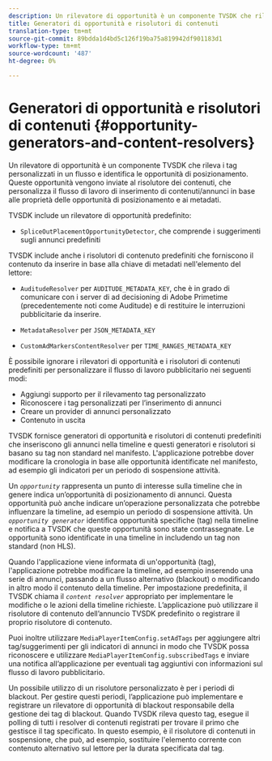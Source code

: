 ```yaml
---
description: Un rilevatore di opportunità è un componente TVSDK che rileva i tag personalizzati in un flusso e identifica le opportunità di posizionamento. Queste opportunità vengono inviate al risolutore dei contenuti, che personalizza il flusso di lavoro di inserimento di contenuti/annunci in base alle proprietà delle opportunità di posizionamento e ai metadati.
title: Generatori di opportunità e risolutori di contenuti
translation-type: tm+mt
source-git-commit: 89bdda1d4bd5c126f19ba75a819942df901183d1
workflow-type: tm+mt
source-wordcount: '487'
ht-degree: 0%

---
```



# Generatori di opportunità e risolutori di contenuti {#opportunity-generators-and-content-resolvers}

Un rilevatore di opportunità è un componente TVSDK che rileva i tag personalizzati in un flusso e identifica le opportunità di posizionamento. Queste opportunità vengono inviate al risolutore dei contenuti, che personalizza il flusso di lavoro di inserimento di contenuti/annunci in base alle proprietà delle opportunità di posizionamento e ai metadati.

TVSDK include un rilevatore di opportunità predefinito:

* `SpliceOutPlacementOpportunityDetector`, che comprende i suggerimenti sugli annunci predefiniti

TVSDK include anche i risolutori di contenuto predefiniti che forniscono il contenuto da inserire in base alla chiave di metadati nell&#39;elemento del lettore:

* `AuditudeResolver` per  `AUDITUDE_METADATA_KEY`, che è in grado di comunicare con i server di ad decisioning di Adobe Primetime (precedentemente noti come Auditude) e di restituire le interruzioni pubblicitarie da inserire.

* `MetadataResolver` per  `JSON_METADATA_KEY`

* `CustomAdMarkersContentResolver` per  `TIME_RANGES_METADATA_KEY`

È possibile ignorare i rilevatori di opportunità e i risolutori di contenuti predefiniti per personalizzare il flusso di lavoro pubblicitario nei seguenti modi:

* Aggiungi supporto per il rilevamento tag personalizzato
* Riconoscere i tag personalizzati per l’inserimento di annunci
* Creare un provider di annunci personalizzato
* Contenuto in uscita

TVSDK fornisce generatori di opportunità e risolutori di contenuti predefiniti che inseriscono gli annunci nella timeline e questi generatori e risolutori si basano su tag non standard nel manifesto. L&#39;applicazione potrebbe dover modificare la cronologia in base alle opportunità identificate nel manifesto, ad esempio gli indicatori per un periodo di sospensione attività.

Un *`opportunity`* rappresenta un punto di interesse sulla timeline che in genere indica un’opportunità di posizionamento di annunci. Questa opportunità può anche indicare un’operazione personalizzata che potrebbe influenzare la timeline, ad esempio un periodo di sospensione attività. Un *`opportunity generator`* identifica opportunità specifiche (tag) nella timeline e notifica a TVSDK che queste opportunità sono state contrassegnate. Le opportunità sono identificate in una timeline in includendo un tag non standard (non HLS).

Quando l&#39;applicazione viene informata di un&#39;opportunità (tag), l&#39;applicazione potrebbe modificare la timeline, ad esempio inserendo una serie di annunci, passando a un flusso alternativo (blackout) o modificando in altro modo il contenuto della timeline. Per impostazione predefinita, il TVSDK chiama il *`content resolver`* appropriato per implementare le modifiche o le azioni della timeline richieste. L’applicazione può utilizzare il risolutore di contenuto dell’annuncio TVSDK predefinito o registrare il proprio risolutore di contenuto.

Puoi inoltre utilizzare `MediaPlayerItemConfig.setAdTags` per aggiungere altri tag/suggerimenti per gli indicatori di annunci in modo che TVSDK possa riconoscere e utilizzare `MediaPlayerItemConfig.subscribedTags` e inviare una notifica all’applicazione per eventuali tag aggiuntivi con informazioni sul flusso di lavoro pubblicitario.

Un possibile utilizzo di un risolutore personalizzato è per i periodi di blackout. Per gestire questi periodi, l’applicazione può implementare e registrare un rilevatore di opportunità di blackout responsabile della gestione dei tag di blackout. Quando TVSDK rileva questo tag, esegue il polling di tutti i resolver di contenuti registrati per trovare il primo che gestisce il tag specificato. In questo esempio, è il risolutore di contenuti in sospensione, che può, ad esempio, sostituire l&#39;elemento corrente con contenuto alternativo sul lettore per la durata specificata dal tag.
